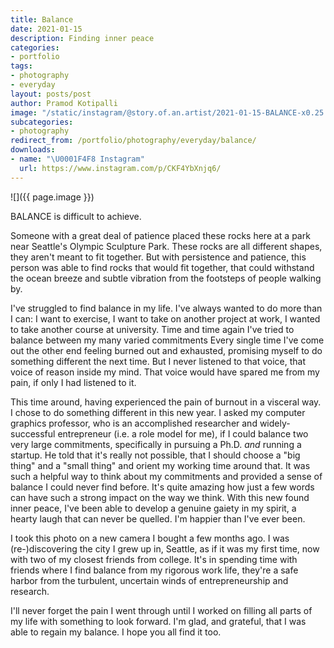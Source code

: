 ```yaml
---
title: Balance
date: 2021-01-15
description: Finding inner peace
categories:
- portfolio
tags:
- photography
- everyday
layout: posts/post
author: Pramod Kotipalli
image: "/static/instagram/@story.of.an.artist/2021-01-15-BALANCE-x0.25.jpg"
subcategories:
- photography
redirect_from: /portfolio/photography/everyday/balance/
downloads:
- name: "\U0001F4F8 Instagram"
  url: https://www.instagram.com/p/CKF4YbXnjq6/
---
```


![]({{ page.image }})

BALANCE is difficult to achieve.

Someone with a great deal of patience placed these rocks here at a park near Seattle's Olympic Sculpture Park. These rocks are all different shapes, they aren't meant to fit together. But with persistence and patience, this person was able to find rocks that would fit together, that could withstand the ocean breeze and subtle vibration from the footsteps of people walking by.

I've struggled to find balance in my life. I've always wanted to do more than I can: I want to exercise, I want to take on another project at work, I wanted to take another course at university. Time and time again I've tried to balance between my many varied commitments Every single time I've come out the other end feeling burned out and exhausted, promising myself to do something different the next time. But I never listened to that voice, that voice of reason inside my mind. That voice would have spared me from my pain, if only I had listened to it.

This time around, having experienced the pain of burnout in a visceral way. I chose to do something different in this new year. I asked my computer graphics professor, who is an accomplished researcher and widely-successful entrepreneur (i.e. a role model for me), if I could balance two very large commitments, specifically in pursuing a Ph.D. *and* running a startup. He told that it's really not possible, that I should choose a "big thing" and a "small thing" and orient my working time around that. It was such a helpful way to think about my commitments and provided a sense of balance I could never find before. It's quite amazing how just a few words can have such a strong impact on the way we think. With this new found inner peace, I've been able to develop a genuine gaiety in my spirit, a hearty laugh that can never be quelled. I'm happier than I've ever been.

I took this photo on a new camera I bought a few months ago. I was (re-)discovering the city I grew up in, Seattle, as if it was my first time, now with two of my closest friends from college. It's in spending time with friends where I find balance from my rigorous work life, they're a safe harbor from the turbulent, uncertain winds of entrepreneurship and research. 

I'll never forget the pain I went through until I worked on filling all parts of my life with something to look forward. I'm glad, and grateful, that I was able to regain my balance. I hope you all find it too.

